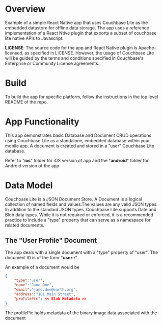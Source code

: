 # Overview
Example of a simple React Native app that uses Couchbase Lite as the embedded datastore for offline data storage.
The app uses a reference implementation of a React Ntive plugin that exports a subset of couchbase lite native APIs to Javascript.


**LICENSE**: The source code for the app and React Native plugin is Apache-licensed, as specified in LICENSE. However, the usage of Couchbase Lite will be guided by the terms and conditions specified in Couchbase's Enterprise or Community License agreements.

# Build
To build the app for specific platform, follow the instructions in the top level README of the repo.

# App Functionality

This app demonstrates basic Database and Document CRUD operations using Couchbase Lite as a standalone, embedded database within your mobile app. A document is created and stored in a "user" Couchbase Lite database.

Refer to "**ios**" folder for iOS version of app and the "**android**" folder for Android version of the app

# Data Model
Couchbase Lite is a JSON Document Store. A Document is a logical collection of named fields and values.The values are any valid JSON types. In addition to the standard JSON types, Couchbase Lite supports Date and Blob data types. While it is not required or enforced, it is a recommended practice to include a "type" property that can serve as a namespace for related documents.

## The "User Profile" Document
The app deals with a single document with a "type" property of "user". The document ID is of the form **"user::<email>"**.

An example of a document would be
```json
{
    "type":"user",
    "name":"Jane Doe",
    "email":"jane.doe@earth.org",
    "address":"101 Main Street",
    "profilePic": << Blob Metadata >>
}
```
The profilePic holds metadata of the binary image data associated with the document
